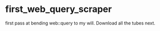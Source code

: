 # first_web_query_scraper

first pass at bending web::query to my will. Download all the tubes next.


